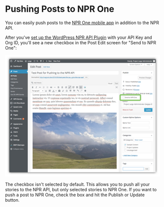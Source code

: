 # Pushing Posts to NPR One 

You can easily push posts to the [NPR One mobile app](http://www.npr.org/about/products/npr-one/) in addition to the NPR API. 

After you've [set up the WordPress NPR API Plugin](settings.md) with your API Key and Org ID, you'll see a new checkbox in the Post Edit screen for "Send to NPR One":

![Send to NPR One checkbox in the WordPress post edit screen](assets/img/test-post-npr-one.png)

The checkbox isn't selected by default. This allows you to push all your stories to the NPR API, but only selected stories to NPR One. If you want to push a post to NPR One, check the box and hit the Publish or Update button. 